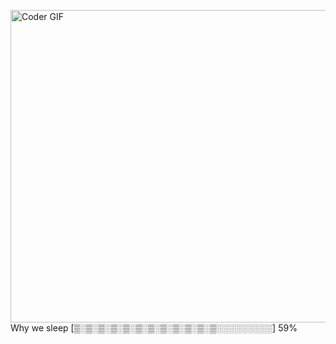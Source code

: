 [<img src="https://media.giphy.com/media/3o6ozomjwcQJpdz5p6/giphy.gif" alt="Coder GIF" width="800" height="500">](https://www.youtube.com/watch?v=0a2lv4IwZFY)
    Why we sleep [▒░▒░▒░▒░▒░▒░▒░▒░▒░▒░▒░▒░░░░░░░░░] 59%
    